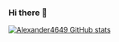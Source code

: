### Hi there 👋

[![Alexander4649 GitHub stats](https://github-readme-stats.vercel.app/api?username=Alexander4649&theme=vue-dark&show_icons=true)](https://github.com/Alexander4649/github-readme-stats)

<!--
**Alexander4649/Alexander4649** is a ✨ _special_ ✨ repository because its `README.md` (this file) appears on your GitHub profile.

Here are some ideas to get you started:

- 🔭 I’m currently working on ...
- 🌱 I’m currently learning ...
- 👯 I’m looking to collaborate on ...
- 🤔 I’m looking for help with ...
- 💬 Ask me about ...
- 📫 How to reach me: ...
- 😄 Pronouns: ...
- ⚡ Fun fact: ...
-->
